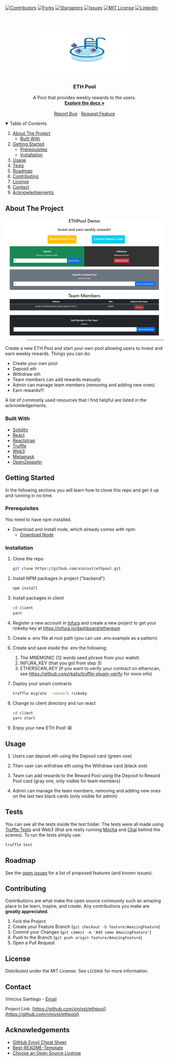 <!--
*** Thanks for checking out the Best-README-Template. If you have a suggestion
*** that would make this better, please fork the repo and create a pull request
*** or simply open an issue with the tag "enhancement".
*** Thanks again! Now go create something AMAZING! :D
-->

<!-- PROJECT SHIELDS -->
<!--
*** I'm using markdown "reference style" links for readability.
*** Reference links are enclosed in brackets [ ] instead of parentheses ( ).
*** See the bottom of this document for the declaration of the reference variables
*** for contributors-url, forks-url, etc. This is an optional, concise syntax you may use.
*** https://www.markdownguide.org/basic-syntax/#reference-style-links
-->

[![Contributors][contributors-shield]][contributors-url]
[![Forks][forks-shield]][forks-url]
[![Stargazers][stars-shield]][stars-url]
[![Issues][issues-shield]][issues-url]
[![MIT License][license-shield]][license-url]
[![LinkedIn][linkedin-shield]][linkedin-url]

<!-- PROJECT LOGO -->
<br />
<p align="center">
  <img src="./images/logo.png" alt="Logo" width="320" height="160">

  <h3 align="center">ETH Pool</h3>

  <p align="center">
    A Pool that provides weekly rewards to the users.
    <br />
    <a href="https://github.com/vinivst/ethpool/#getting-started"><strong>Explore the docs »</strong></a>
    <br />
    <br />
    <a href="https://github.com/vinivst/ethpool/issues">Report Bug</a>
    ·
    <a href="https://github.com/vinivst/ethpool/issues">Request Feature</a>
  </p>
</p>

<!-- TABLE OF CONTENTS -->
<details open="open">
  <summary>Table of Contents</summary>
  <ol>
    <li>
      <a href="#about-the-project">About The Project</a>
      <ul>
        <li><a href="#built-with">Built With</a></li>
      </ul>
    </li>
    <li>
      <a href="#getting-started">Getting Started</a>
      <ul>
        <li><a href="#prerequisites">Prerequisites</a></li>
        <li><a href="#installation">Installation</a></li>
      </ul>
    </li>
    <li><a href="#usage">Usage</a></li>
    <li><a href="#tests">Tests</a></li>
    <li><a href="#roadmap">Roadmap</a></li>
    <li><a href="#contributing">Contributing</a></li>
    <li><a href="#license">License</a></li>
    <li><a href="#contact">Contact</a></li>
    <li><a href="#acknowledgements">Acknowledgements</a></li>
  </ol>
</details>

<!-- ABOUT THE PROJECT -->

## About The Project

![Product Name Screen Shot][product-screenshot]

Create a new ETH Pool and start your own pool allowing users to invest and earn weekly rewards. Things you can do:

- Create your own pool
- Deposit eth
- Withdraw eth
- Team members can add rewards manually
- Admin can manage team members (removing and adding new ones)
- Earn rewards!!!

A list of commonly used resources that I find helpful are listed in the acknowledgements.

### Built With

- [Solidity](https://soliditylang.org/)
- [React](https://reactjs.org/)
- [Reactstrap](https://reactstrap.github.io/)
- [Truffle](https://www.trufflesuite.com/)
- [Web3](https://web3js.readthedocs.io/)
- [Metamask](https://metamask.io/)
- [OpenZeppelin](https://openzeppelin.com/)

<!-- GETTING STARTED -->

## Getting Started

In the following sections you will learn how to clone this repo and get it up and running in no time.

### Prerequisites

You need to have npm installed.

- Download and install node, which already comes with npm:
  - [Download Node](https://nodejs.org/en/download/)

### Installation

1. Clone the repo
   ```sh
   git clone https://github.com/vinivst/ethpool.git
   ```
2. Install NPM packages in project ("backend")
   ```sh
   npm install
   ```
3. Install packages in client
   ```sh
   cd client
   yarn
   ```
4. Register a new account in [Infura](https://infura.io/) and create a new project to get your rinkeby key at
   https://infura.io/dashboard/ethereum

5. Create a .env file at root path (you can use .env.example as a pattern)

6. Create and save inside the .env the following:

   1. The MNEMONIC (12 words seed phrase from your wallet)
   2. INFURA_KEY (that you got from step 3)
   3. ETHERSCAN_KEY (if you want to verify your contract on etherscan, see https://github.com/rkalis/truffle-plugin-verify for more info)

7. Deploy your smart contracts
   ```sh
   truffle migrate --network rinkeby
   ```
8. Change to client directory and run react
   ```sh
   cd client
   yarn start
   ```
9. Enjoy your new ETH Pool! :smile:

<!-- USAGE EXAMPLES -->

## Usage

1. Users can deposit eth using the Deposit card (green one)

2. Then user can withdraw eth using the Withdraw card (black one)
3. Team can add rewards to the Reward Pool using the Deposit to Reward Pool card (gray one, only visible for team members)
4. Admin can manage the team members, removing and adding new ones on the last two black cards (only visible for admin)

<!-- TESTS -->

## Tests

You can see all the tests inside the test folder. The tests were all made using [Truffle Tests](https://trufflesuite.com/docs/truffle/testing/writing-tests-in-javascript.html) and Web3 (that are really running [Mocha](https://mochajs.org/) and [Chai](https://chaijs.com/) behind the scenes). To run the tests simply use:

```sh
truffle test
```

<!-- ROADMAP -->

## Roadmap

See the [open issues](https://github.com/vinivst/ethpool/issues) for a list of proposed features (and known issues).

<!-- CONTRIBUTING -->

## Contributing

Contributions are what make the open source community such an amazing place to be learn, inspire, and create. Any contributions you make are **greatly appreciated**.

1. Fork the Project
2. Create your Feature Branch (`git checkout -b feature/AmazingFeature`)
3. Commit your Changes (`git commit -m 'Add some AmazingFeature'`)
4. Push to the Branch (`git push origin feature/AmazingFeature`)
5. Open a Pull Request

<!-- LICENSE -->

## License

Distributed under the MIT License. See `LICENSE` for more information.

<!-- CONTACT -->

## Contact

Vinicius Santiago - [Email](mailto:vinicius.santiago@gmail.com)

Project Link: [https://github.com/vinivst/ethpool](https://github.com/vinivst/ethpool)

<!-- ACKNOWLEDGEMENTS -->

## Acknowledgements

- [GitHub Emoji Cheat Sheet](https://www.webpagefx.com/tools/emoji-cheat-sheet)
- [Best-README-Template](https://github.com/othneildrew/Best-README-Template)
- [Choose an Open Source License](https://choosealicense.com)

<!-- MARKDOWN LINKS & IMAGES -->
<!-- https://www.markdownguide.org/basic-syntax/#reference-style-links -->

[contributors-shield]: https://img.shields.io/github/contributors/vinivst/ethpool.svg?style=for-the-badge
[contributors-url]: https://github.com/vinivst/ethpool/graphs/contributors
[forks-shield]: https://img.shields.io/github/forks/vinivst/ethpool.svg?style=for-the-badge
[forks-url]: https://github.com/vinivst/ethpool/network/members
[stars-shield]: https://img.shields.io/github/stars/vinivst/ethpool.svg?style=for-the-badge
[stars-url]: https://github.com/vinivst/ethpool/stargazers
[issues-shield]: https://img.shields.io/github/issues/vinivst/ethpool.svg?style=for-the-badge
[issues-url]: https://github.com/vinivst/ethpool/issues
[license-shield]: https://img.shields.io/github/license/vinivst/ethpool.svg?style=for-the-badge
[license-url]: https://github.com/vinivst/ethpool/blob/master/LICENSE.txt
[linkedin-shield]: https://img.shields.io/badge/-LinkedIn-black.svg?style=for-the-badge&logo=linkedin&colorB=555
[linkedin-url]: https://www.linkedin.com/in/vinivst/
[product-screenshot]: ./images/screenshot.PNG

